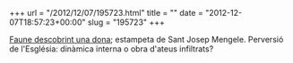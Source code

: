+++
url = "/2012/12/07/195723.html"
title = ""
date = "2012-12-07T18:57:23+00:00"
slug = "195723"
+++

<p><a href="http://www.fundacionico.es/index.php?id=156">Faune descobrint una dona</a>; estampeta de Sant Josep Mengele. Perversió de l'Església: dinàmica interna o obra d'ateus infiltrats?</p>

